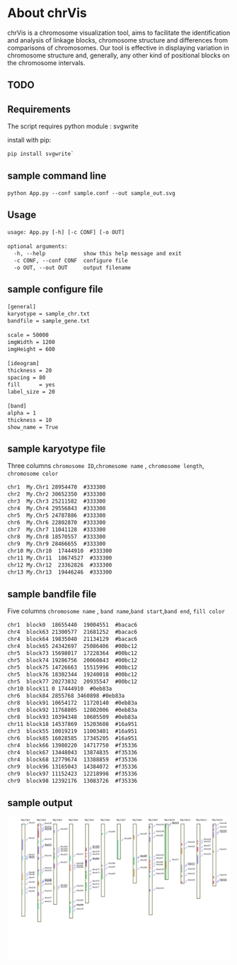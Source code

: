 # About chrVis

chrVis is a chromosome visualization tool, aims to facilitate the identification and analysis of linkage blocks, chromosome structure and differences from comparisons of chromosomes. Our tool is effective in displaying variation in chromosome structure and, generally, any other kind of positional blocks on the chromosome intervals. 


## TODO


## Requirements

The script requires python module : svgwrite

install with pip:

```
pip install svgwrite`
```

## sample command line

`python App.py --conf sample.conf --out sample_out.svg`

## Usage


```
usage: App.py [-h] [-c CONF] [-o OUT]

optional arguments:
  -h, --help            show this help message and exit
  -c CONF, --conf CONF  configure file
  -o OUT, --out OUT     output filename
```

## sample configure file

```
[general]
karyotype = sample_chr.txt
bandfile = sample_gene.txt

scale = 50000
imgWidth = 1200
imgHeight = 600

[ideogram]
thickness = 20
spacing = 80
fill      = yes
label_size = 20

[band]
alpha = 1
thickness = 10
show_name = True
```



## sample karyotype file

Three columns `chromosome ID`,`chromesome name` , `chromosome length`, `chromosome color`


```
chr1  My.Chr1 28954470  #333300
chr2  My.Chr2 30652350  #333300
chr3  My.Chr3 25211582  #333300
chr4  My.Chr4 29556843  #333300
chr5  My.Chr5 24787886  #333300
chr6  My.Chr6 22802870  #333300
chr7  My.Chr7 11041128  #333300
chr8  My.Chr8 18570557  #333300
chr9  My.Chr9 28466655  #333300
chr10 My.Chr10  17444910  #333300
chr11 My.Chr11  18674527  #333300
chr12 My.Chr12  23362826  #333300
chr13 My.Chr13  19446246  #333300
```


## sample bandfile file

Five columns `chromosome name` , `band name`,`band start`,`band end`, `fill color`

```
chr1  block0  18655440  19004551  #bacac6
chr4  block63 21300577  21681252  #bacac6
chr4  block64 19835040  21134129  #bacac6
chr4  block65 24342697  25086406  #00bc12
chr5  block73 15698017  17228364  #00bc12
chr5  block74 19286756  20060843  #00bc12
chr5  block75 14726663  15515996  #00bc12
chr5  block76 18302344  19240018  #00bc12
chr5  block77 20273832  20935547  #00bc12
chr10 block11 0 17444910  #0eb83a
chr6  block84 2855768 3460898 #0eb83a
chr8  block91 10654172  11720140  #0eb83a
chr8  block92 11768805  12802006  #0eb83a
chr8  block93 10394348  10605509  #0eb83a
chr11 block18 14537869  15203608  #16a951
chr3  block55 10019219  11003401  #16a951
chr6  block85 16028585  17345205  #16a951
chr4  block66 13980220  14717750  #f35336
chr4  block67 13448043  13874835  #f35336
chr4  block68 12779674  13388859  #f35336
chr9  block96 13165043  14384072  #f35336
chr9  block97 11152423  12218998  #f35336
chr9  block98 12392176  13083726  #f35336
```

## sample output

![sample output](./sample_out.svg)
